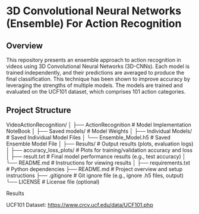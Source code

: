 # 3D Convolutional Neural Networks (Ensemble) For Action Recognition 



## Overview
This repository presents an ensemble approach to action recognition in videos using 3D Convolutional Neural Networks (3D-CNNs). Each model is trained independently, and their predictions are averaged to produce the final classification. This technique has been shown to improve accuracy by leveraging the strengths of multiple models. The models are trained and evaluated on the UCF101 dataset, which comprises 101 action categories.


## Project Structure

VideoActionRecognition/
│
├── ActionRecognition              # Model Implementation NoteBook
│
├── Saved models/                  # Model Weights
│   ├── Individual Models/         # Saved Individual Model Files
│   └── Ensemble_Model.h5          # Saved Ensemble Model File
│
├── Results/                       # Output results (plots, evaluation logs)
│   ├── accuracy_loss_plots/       # Plots for training/validation accuracy and loss
│   ├── result.txt                 # Final model performance results (e.g., test accuracy)
│   └── README.md                  # Instructions for viewing results
│
├── requirements.txt               # Python dependencies
├── README.md                      # Project overview and setup instructions
├── .gitignore                     # Git ignore file (e.g., ignore .h5 files, output)
└── LICENSE                        # License file (optional)


Results



UCF101 Dataset: https://www.crcv.ucf.edu/data/UCF101.php
